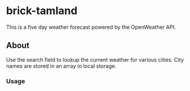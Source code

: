 # brick-tamland

This is a five day weather forecast powered by the OpenWeather API.

## About

Use the search field to lookup the current weather for various cities. City names are stored in an array in local storage.

###  Usage



